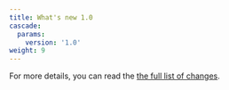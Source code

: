 ```yaml
---
title: What's new 1.0
cascade:
  params:
    version: '1.0'
weight: 9
---
```


For more details, you can read the [the full list of changes](https://github.com/restlet/restlet-framework-java/blob/1.0/build/tmpl/text/changes.txt).
